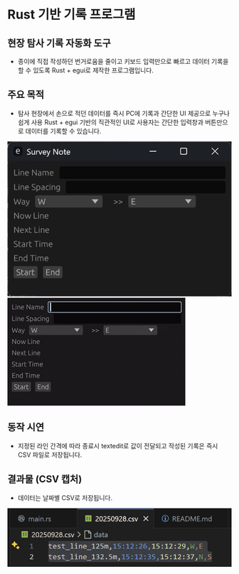 # Rust 기반 기록 프로그램

## 현장 탐사 기록 자동화 도구
- 종이에 직접 작성하던 번거로움을 줄이고 키보드 입력만으로 빠르고 데이터 기록을 할 수 있도록 Rust + egui로 제작한 프로그램입니다.

## 주요 목적

- 탐사 현장에서 손으로 적던 데이터를 즉시 PC에 기록과 간단한 UI 제공으로 누구나 쉽게 사용 Rust + egui 기반의 직관적인 UI로 사용자는 간단한 입력창과 버튼만으로 데이터를 기록할 수 있습니다.

![ui](img/ui.png)
![test](img/test.gif)



## 동작 시연

- 지정된 라인 간격에 따라 종료시 textedit로 값이 전달되고 작성된 기록은 즉시 CSV 파일로 저장됩니다.

## 결과물 (CSV 캡처)

- 데이터는 날짜별 CSV로 저장됩니다.

![csv](img/csv.png)
